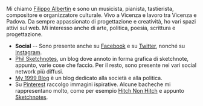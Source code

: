 Mi chiamo [Filippo Albertin](http://www.filippoalbertin.com) e sono un musicista, pianista, tastierista, compositore e organizzatore culturale. Vivo a Vicenza e lavoro tra Vicenza e Padova. Da sempre appassionato di progettazione e creatività, ho vari spazi attivi sul web. Mi interesso anche di arte, politica, poesia, scrittura e progettazione.

* **Social** -- Sono presente anche su [Facebook](https://www.facebook.com/filippo.albertin) e su [Twitter](https://twitter.com/philalb3rtin), nonché su [Instagram](https://www.instagram.com/filippoalbertin75/).
* [Phil Sketchnotes](http://philsketchnotes.wordpress.com), un blog dove annoto in forma grafica di sketchnote, appunto, varie cose che faccio. Per il resto, sono presente nei vari social network più diffusi.
* [My 1999 Blog](http://my.1999.io/users/philalb3rtin/) è un blog dedicato alla società e alla politica.
* Su [Pinterest](https://it.pinterest.com/philalb3rtin/) raccolgo immagini ispirative. Alcune bacheche mi rappresentano molto, come per esempio [Hitch Non Hitch](https://it.pinterest.com/philalb3rtin/hitch-not-hitch/) e appunto [Sketchnotes](https://it.pinterest.com/philalb3rtin/sketchnotes/).
